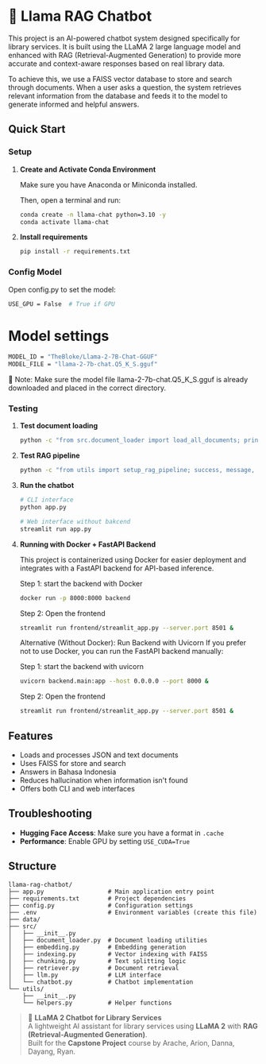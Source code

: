 # 🦙 Llama RAG Chatbot

This project is an AI-powered chatbot system designed specifically for library services. It is built using the LLaMA 2 large language model and enhanced with RAG (Retrieval-Augmented Generation) to provide more accurate and context-aware responses based on real library data.

To achieve this, we use a FAISS vector database to store and search through documents. When a user asks a question, the system retrieves relevant information from the database and feeds it to the model to generate informed and helpful answers.

## Quick Start

### Setup

1. **Create and Activate Conda Environment**

   Make sure you have Anaconda or Miniconda installed.

   Then, open a terminal and run:
   ```bash
   conda create -n llama-chat python=3.10 -y
   conda activate llama-chat
   ```
   
3. **Install requirements**
   ```bash
   pip install -r requirements.txt
   ```

### Config Model
Open config.py to set the model:
```bash
USE_GPU = False  # True if GPU
```

# Model settings 
```bash
MODEL_ID = "TheBloke/Llama-2-7B-Chat-GGUF"
MODEL_FILE = "llama-2-7b-chat.Q5_K_S.gguf"
```
📌 Note: Make sure the model file llama-2-7b-chat.Q5_K_S.gguf is already downloaded and placed in the correct directory.

### Testing

1. **Test document loading**
   ```bash
   python -c "from src.document_loader import load_all_documents; print(load_all_documents())"
   ```

2. **Test RAG pipeline**
   ```bash
   python -c "from utils import setup_rag_pipeline; success, message, vectorstore = setup_rag_pipeline(); print(message)"
   ```

3. **Run the chatbot**
   ```bash
   # CLI interface
   python app.py
   
   # Web interface without bakcend
   streamlit run app.py
   ```
3. **Running with Docker + FastAPI Backend**

   This project is containerized using Docker for easier deployment and integrates with a FastAPI backend for API-based inference.

   Step 1: start the backend with Docker
   ```bash
   docker run -p 8000:8000 backend
   ```

      Step  2: Open the frontend
   ```bash
   streamlit run frontend/streamlit_app.py --server.port 8501 &
   ```
   Alternative (Without Docker): Run Backend with Uvicorn
   If you prefer not to use Docker, you can run the FastAPI backend manually:
   
      Step 1: start the backend with uvicorn
      ```bash
      uvicorn backend.main:app --host 0.0.0.0 --port 8000 &
      ```
      Step  2: Open the frontend
      ```bash
      streamlit run frontend/streamlit_app.py --server.port 8501 &
      ```
## Features

- Loads and processes JSON and text documents
- Uses FAISS for store and search
- Answers in Bahasa Indonesia
- Reduces hallucination when information isn't found
- Offers both CLI and web interfaces

## Troubleshooting

- **Hugging Face Access**: Make sure you have a format in `.cache`
- **Performance**: Enable GPU by setting `USE_CUDA=True`

## Structure

```
llama-rag-chatbot/
├── app.py                  # Main application entry point
├── requirements.txt        # Project dependencies
├── config.py               # Configuration settings
├── .env                    # Environment variables (create this file)
├── data/
├── src/
│   ├── __init__.py
│   ├── document_loader.py  # Document loading utilities
│   ├── embedding.py        # Embedding generation
│   ├── indexing.py         # Vector indexing with FAISS
│   ├── chunking.py         # Text splitting logic
│   ├── retriever.py        # Document retrieval
│   ├── llm.py              # LLM interface
│   └── chatbot.py          # Chatbot implementation
└── utils/
    ├── __init__.py
    └── helpers.py          # Helper functions
```



> 🦙 **LLaMA 2 Chatbot for Library Services**  
> A lightweight AI assistant for library services using **LLaMA 2** with **RAG (Retrieval-Augmented Generation)**.  
> Built for the **Capstone Project** course by Arache, Arion, Danna, Dayang, Ryan.
